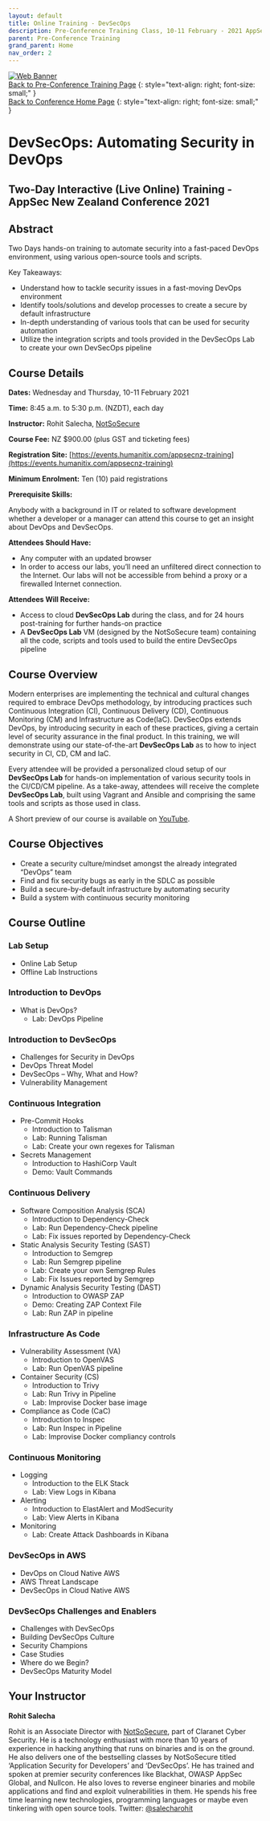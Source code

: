 ```yaml
---
layout: default
title: Online Training - DevSecOps
description: Pre-Conference Training Class, 10-11 February - 2021 AppSec NZ Conference
parent: Pre-Conference Training
grand_parent: Home
nav_order: 2
---
```


[![Web Banner](/assets/images/Event_Banner_Graphic.png)](index.md)   
[Back to Pre-Conference Training Page](training.md)
{: style="text-align: right; font-size: small;" }   
[Back to Conference Home Page](index.md)
{: style="text-align: right; font-size: small;" }   

# DevSecOps: Automating Security in DevOps

## Two-Day Interactive (Live Online) Training - AppSec New Zealand Conference 2021

## Abstract

Two Days hands-on training to automate security into a fast-paced DevOps environment, using various open-source tools and scripts.

Key Takeaways:

* Understand how to tackle security issues in a fast-moving DevOps environment
* Identify tools/solutions and develop processes to create a secure by default infrastructure
* In-depth understanding of various tools that can be used for security automation
* Utilize the integration scripts and tools provided in the DevSecOps Lab to create your own DevSecOps pipeline

## Course Details 

**Dates:** Wednesday and Thursday, 10-11 February 2021

**Time:** 8:45 a.m. to 5:30 p.m. (NZDT), each day

**Instructor:** Rohit Salecha, [NotSoSecure](https://notsosecure.com)   

**Course Fee:** NZ $900.00 (plus GST and ticketing fees)

**Registration Site:** [https://events.humanitix.com/appsecnz-training](https://events.humanitix.com/appsecnz-training)

**Minimum Enrolment:** Ten (10) paid registrations

**Prerequisite Skills:**

Anybody with a background in IT or related to software development whether a developer or a manager can attend this course to get an insight about DevOps and DevSecOps.

**Attendees Should Have:** 

* Any computer with an updated browser
* In order to access our labs, you’ll need an unfiltered direct connection to the Internet. Our labs will not be accessible from behind a proxy or a firewalled Internet connection.

**Attendees Will Receive:**

* Access to cloud **DevSecOps Lab** during the class, and for 24 hours post-training for further hands-on practice
* A **DevSecOps Lab** VM (designed by the NotSoSecure team) containing all the code, scripts and tools used to build the entire DevSecOps pipeline

## Course Overview

Modern enterprises are implementing the technical and cultural changes required to embrace DevOps methodology, by introducing practices such Continuous Integration (CI), Continuous Delivery (CD), Continuous Monitoring (CM) and Infrastructure as Code(IaC). DevSecOps extends DevOps, by introducing security in each of these practices, giving a certain level of security assurance in the final product. In this training, we will demonstrate using our state-of-the-art **DevSecOps Lab** as to how to inject security in CI, CD, CM and IaC.

Every attendee will be provided a personalized cloud setup of our **DevSecOps Lab** for hands-on implementation of various security tools in the CI/CD/CM pipeline. As a take-away, attendees will receive the complete **DevSecOps Lab**, built using Vagrant and Ansible and comprising the same tools and scripts as those used in class.

A Short preview of our course is available on [YouTube](https://www.youtube.com/watch?v=_iGCZ4NPDqY).

## Course Objectives

* Create a security culture/mindset amongst the already integrated “DevOps” team
* Find and fix security bugs as early in the SDLC as possible
* Build a secure-by-default infrastructure by automating security
* Build a system with continuous security monitoring

## Course Outline

### Lab Setup

* Online Lab Setup
* Offline Lab Instructions

### Introduction to DevOps

* What is DevOps?
  * Lab: DevOps Pipeline

### Introduction to DevSecOps

* Challenges for Security in DevOps
* DevOps Threat Model
* DevSecOps – Why, What and How?
* Vulnerability Management

### Continuous Integration

* Pre-Commit Hooks
  * Introduction to Talisman
  * Lab: Running Talisman
  * Lab: Create your own regexes for Talisman
* Secrets Management
  * Introduction to HashiCorp Vault
  * Demo: Vault Commands

### Continuous Delivery

* Software Composition Analysis (SCA)
  * Introduction to Dependency-Check
  * Lab: Run Dependency-Check pipeline
  * Lab: Fix issues reported by Dependency-Check
* Static Analysis Security Testing (SAST)
  * Introduction to Semgrep
  * Lab: Run Semgrep pipeline
  * Lab: Create your own Semgrep Rules
  * Lab: Fix Issues reported by Semgrep
* Dynamic Analysis Security Testing (DAST)
  * Introduction to OWASP ZAP
  * Demo: Creating ZAP Context File
  * Lab: Run ZAP in pipeline

### Infrastructure As Code

* Vulnerability Assessment (VA)
  * Introduction to OpenVAS
  * Lab: Run OpenVAS pipeline
* Container Security (CS)
  * Introduction to Trivy
  * Lab: Run Trivy in Pipeline
  * Lab: Improvise Docker base image
* Compliance as Code (CaC)
  * Introduction to Inspec
  * Lab: Run Inspec in Pipeline
  * Lab: Improvise Docker compliancy controls

### Continuous Monitoring

* Logging
  * Introduction to the ELK Stack
  * Lab: View Logs in Kibana
* Alerting
  * Introduction to ElastAlert and ModSecurity
  * Lab: View Alerts in Kibana
* Monitoring
  * Lab: Create Attack Dashboards in Kibana

### DevSecOps in AWS

* DevOps on Cloud Native AWS
* AWS Threat Landscape
* DevSecOps in Cloud Native AWS

### DevSecOps Challenges and Enablers

* Challenges with DevSecOps
* Building DevSecOps Culture
* Security Champions
* Case Studies
* Where do we Begin?
* DevSecOps Maturity Model

## Your Instructor   

**Rohit Salecha**

Rohit is an Associate Director with [NotSoSecure](https://notsosecure.com), part of Claranet Cyber Security. He is a technology enthusiast with more than 10 years of experience in hacking anything that runs on binaries and is on the ground. He also delivers one of the bestselling classes by NotSoSecure titled ‘Application Security for Developers’ and ‘DevSecOps’. He has trained and spoken at premier security conferences like Blackhat, OWASP AppSec Global, and Nullcon. He also loves to reverse engineer binaries and mobile applications and find and exploit vulnerabilities in them. He spends his free time learning new technologies, programming languages or maybe even tinkering with open source tools. Twitter: [@salecharohit](https://www.twitter.com/salecharohit)

